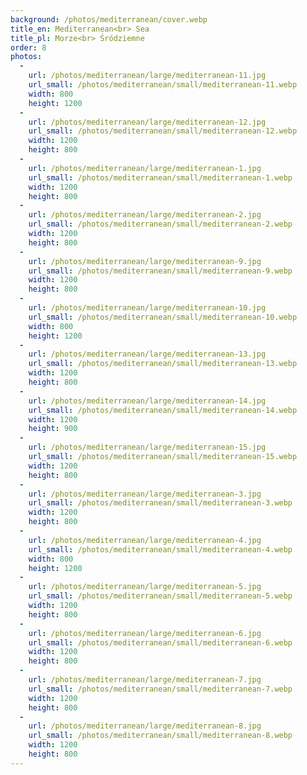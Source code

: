 ```yaml
---
background: /photos/mediterranean/cover.webp
title_en: Mediterranean<br> Sea
title_pl: Morze<br> Śródziemne
order: 8
photos:
  -
    url: /photos/mediterranean/large/mediterranean-11.jpg
    url_small: /photos/mediterranean/small/mediterranean-11.webp
    width: 800
    height: 1200
  -
    url: /photos/mediterranean/large/mediterranean-12.jpg
    url_small: /photos/mediterranean/small/mediterranean-12.webp
    width: 1200
    height: 800
  -
    url: /photos/mediterranean/large/mediterranean-1.jpg
    url_small: /photos/mediterranean/small/mediterranean-1.webp
    width: 1200
    height: 800
  -
    url: /photos/mediterranean/large/mediterranean-2.jpg
    url_small: /photos/mediterranean/small/mediterranean-2.webp
    width: 1200
    height: 800
  -
    url: /photos/mediterranean/large/mediterranean-9.jpg
    url_small: /photos/mediterranean/small/mediterranean-9.webp
    width: 1200
    height: 800
  -
    url: /photos/mediterranean/large/mediterranean-10.jpg
    url_small: /photos/mediterranean/small/mediterranean-10.webp
    width: 800
    height: 1200
  -
    url: /photos/mediterranean/large/mediterranean-13.jpg
    url_small: /photos/mediterranean/small/mediterranean-13.webp
    width: 1200
    height: 800
  -
    url: /photos/mediterranean/large/mediterranean-14.jpg
    url_small: /photos/mediterranean/small/mediterranean-14.webp
    width: 1200
    height: 900
  -
    url: /photos/mediterranean/large/mediterranean-15.jpg
    url_small: /photos/mediterranean/small/mediterranean-15.webp
    width: 1200
    height: 800
  -
    url: /photos/mediterranean/large/mediterranean-3.jpg
    url_small: /photos/mediterranean/small/mediterranean-3.webp
    width: 1200
    height: 800
  -
    url: /photos/mediterranean/large/mediterranean-4.jpg
    url_small: /photos/mediterranean/small/mediterranean-4.webp
    width: 800
    height: 1200
  -
    url: /photos/mediterranean/large/mediterranean-5.jpg
    url_small: /photos/mediterranean/small/mediterranean-5.webp
    width: 1200
    height: 800
  -
    url: /photos/mediterranean/large/mediterranean-6.jpg
    url_small: /photos/mediterranean/small/mediterranean-6.webp
    width: 1200
    height: 800
  -
    url: /photos/mediterranean/large/mediterranean-7.jpg
    url_small: /photos/mediterranean/small/mediterranean-7.webp
    width: 1200
    height: 800
  -
    url: /photos/mediterranean/large/mediterranean-8.jpg
    url_small: /photos/mediterranean/small/mediterranean-8.webp
    width: 1200
    height: 800
---
```


